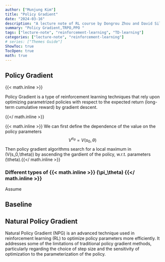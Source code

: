 ```yaml
---
author: ["Munjung Kim"]
title: "Policy Gradient"
date: "2024-03-16"
description: "A lecture note of RL course by Dongrou Zhou and David Silver"
summary: "Policy Gradient,TRPO,PPO "
tags: ["lecture-note", "reinforcement-learning", "TD-learning"]
categories: ["lecture-note", "reinforcement-learning"]
# series: ["Themes Guide"]
ShowToc: true
TocOpen: true
math: true
---
```


## Policy Gradient
{{< math.inline >}} <p>
Policy Gradient is a type of reinforcement learning techniques that rely upon optimizing parametrized policies with respect to the expected return (long-term cumulative reward) by gradient descent. </p>{{</ math.inline >}}


{{< math.inline >}}
We can first define the dependence of the value on the policy parameters $$V^{\pi_\theta} = V(s_0,\theta)$$ Then policy gradient algorithms search for a local maximum in \(V(s_0,\theta)\) by ascending the gardient of the policy, w.r.t. parameters \(\theta\).{{</ math.inline >}}

### Different types of {{< math.inline >}} \(\pi_\theta\) {{</ math.inline >}}

Assume 

## Baseline 

## Natural Policy Gradient

Natural Policy Gradient (NPG) is an advanced technique used in reinforcement learning (RL) to optimize policy parameters more efficiently. It addresses some of the limitations of traditional policy gradient methods, particularly regarding the choice of step size and the sensitivity of optimization to the parameterization of the policy.




